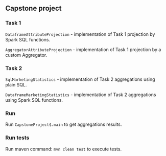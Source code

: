 ## Capstone project

### Task 1
`DataframeAttributeProjection` - implementation of Task 1 projection by Spark SQL functions.

`AggregatorAttributeProjection` - implementation of Task 1 projection by a custom Aggregator.


### Task 2
`SqlMarketingStatistics` - implementation of Task 2 aggregations using plain SQL.

`DataframeMarketingStatistics` - implementation of Task 2 aggregations using Spark SQL functions.


### Run
Run `CapstoneProject$.main` to get aggregations results.


### Run tests
Run maven command: `mvn clean test` to execute tests.
